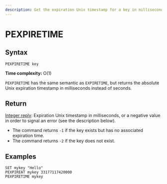```yaml
---
description: Get the expiration Unix timestamp for a key in milliseconds
---
```


# PEXPIRETIME

## Syntax

    PEXPIRETIME key

**Time complexity:** O(1)

`PEXPIRETIME` has the same semantic as `EXPIRETIME`, but returns the absolute Unix expiration timestamp in milliseconds instead of seconds.

## Return

[Integer reply](https://redis.io/docs/reference/protocol-spec#resp-integers): Expiration Unix timestamp in milliseconds, or a negative value in order to signal an error (see the description below).

* The command returns `-1` if the key exists but has no associated expiration time.
* The command returns `-2` if the key does not exist.

## Examples

```cli
SET mykey "Hello"
PEXPIREAT mykey 33177117420000
PEXPIRETIME mykey
```
